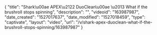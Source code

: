 {
    "title": "Shark\u00ae APEX\u2122 DuoClean\u00ae \u2013 What if the brushroll stops spinning",
    "description": "",
    "videoid": "163987987",
    "date_created": "1527017637",
    "date_modified": "1527018459",
    "type": "captivate",
    "layout": "video",
    "url": "\/v\/shark-apex-duoclean-what-if-the-brushroll-stops-spinning\/163987987"
}